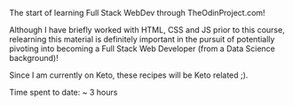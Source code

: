 The start of learning Full Stack WebDev through TheOdinProject.com!

Although I have briefly worked with HTML, CSS and JS prior to this course, relearning this material is definitely important in the pursuit of potentially pivoting into becoming a Full Stack Web Developer (from a Data Science background)!

Since I am currently on Keto, these recipes will be Keto related ;).

Time spent to date: ~ 3 hours
